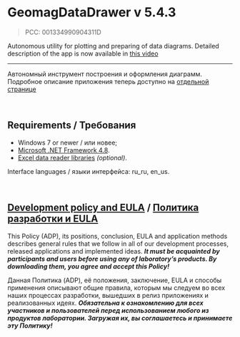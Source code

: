 # GeomagDataDrawer v 5.4.3
> PCC: 001334990904311D


Autonomous utility for plotting and preparing of data diagrams.
Detailed description of the app is now available in [this video](https://youtu.be/uYtQJX5BgvU)

---

Автономный инструмент построения и оформления диаграмм.
Подробное описание приложения теперь доступно на [отдельной странице](https://adslbarxatov.github.io/GeomagDataDrawer)

&nbsp;



## Requirements / Требования

- Windows 7 or newer / или новее;
- [Microsoft .NET Framework 4.8](https://go.microsoft.com/fwlink/?linkid=2088631).
- [Excel data reader libraries](https://github.com/ExcelDataReader/ExcelDataReader) *(optional)*.

Interface languages / языки интерфейса: ru_ru, en_us.

&nbsp;



## [Development policy and EULA](https://adslbarxatov.github.io/ADP) / [Политика разработки и EULA](https://adslbarxatov.github.io/ADP/ru)

This Policy (ADP), its positions, conclusion, EULA and application methods
describes general rules that we follow in all of our development processes, released applications and implemented ideas.
***It must be acquainted by participants and users before using any of laboratory’s products.
By downloading them, you agree and accept this Policy!***

Данная Политика (ADP), её положения, заключение, EULA и способы применения
описывают общие правила, которым мы следуем во всех наших процессах разработки, вышедших в релиз приложениях
и реализованных идеях.
***Обязательна к ознакомлению для всех участников и пользователей перед использованием любого из продуктов лаборатории.
Загружая их, вы соглашаетесь и принимаете эту Политику!***
